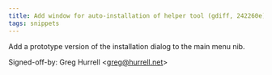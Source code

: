 ```yaml
---
title: Add window for auto-installation of helper tool (gdiff, 242260e)
tags: snippets
---
```


Add a prototype version of the installation dialog to the main menu nib.

Signed-off-by: Greg Hurrell &lt;greg@hurrell.net&gt;
